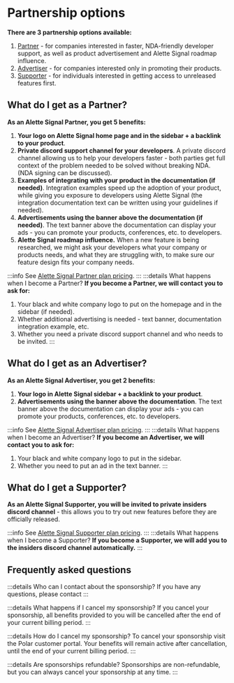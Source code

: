 # Partnership options
**There are 3 partnership options available:**
1. [Partner](#what-do-i-get-as-a-partner) - for companies interested in faster, NDA-friendly developer support,
as well as product advertisement and Alette Signal roadmap influence.
2. [Advertiser](#what-do-i-get-as-an-advertiser) - for companies interested only in promoting their products.
3. [Supporter](#what-do-i-get-a-supporter) - for individuals interested in getting access to 
unreleased features first.

## What do I get as a Partner?
**As an Alette Signal Partner, you get 5 benefits:**
1. **Your logo on Alette Signal home page and in the sidebar + a backlink to your product**.  
2. **Private discord support channel for your developers**. 
A private discord channel allowing us to help your developers faster - both parties get full context of the problem
needed to be solved without breaking NDA. (NDA signing can be discussed).  
3. **Examples of integrating with your product in the documentation (if needed)**. 
Integration examples speed up the adoption of your product, while 
giving you exposure to developers using Alette Signal 
(the integration documentation text can be written using your guidelines if needed).
4. **Advertisements using the banner above the documentation (if needed)**. 
The text banner above the documentation can display your ads - you can promote your products,
conferences, etc. to developers.
5. **Alette Signal roadmap influence.** When a new feature is being researched,
we might ask your developers what your company or products needs, 
and what they are struggling with, to make sure our feature design fits your company needs.

:::info
See [Alette Signal Partner plan pricing](https://buy.polar.sh/polar_cl_PnJiyywuxYM5H0jr5vxicNWJvCM0hl6CHVA8o3Tazl3).
:::
:::details What happens when I become a Partner?
**If you become a Partner, we will contact you to ask for:**
1. Your black and white company logo to put on the homepage and in the sidebar (if needed).
2. Whether additional advertising is needed - text banner, documentation integration example, etc.
3. Whether you need a private discord support channel and who needs to be invited. 
:::

## What do I get as an Advertiser?
**As an Alette Signal Advertiser, you get 2 benefits:**
1. **Your logo in Alette Signal sidebar + a backlink to your product**.
2. **Advertisements using the banner above the documentation**.
The text banner above the documentation can display your ads - you can promote your products,
conferences, etc. to developers.

:::info
See [Alette Signal Advertiser plan pricing](https://buy.polar.sh/polar_cl_RlCwxEYrfArBAJuJqXCZhFSk3NtcyaP2CLteO3hbffE).
:::
:::details What happens when I become an Advertiser?
**If you become an Advertiser, we will contact you to ask for:**
1. Your black and white company logo to put in the sidebar.
2. Whether you need to put an ad in the text banner.
:::

## What do I get a Supporter?
**As an Alette Signal Supporter, you will be invited to private insiders discord channel** - this
allows you to try out new features before they are officially released.

:::info
See [Alette Signal Supporter plan pricing](https://buy.polar.sh/polar_cl_9p4intYqqmjoHa0asykCUGuQ54YaF6Ex1oAYZ15FKAp).
:::
:::details What happens when I become a Supporter?
**If you become a Supporter, we will add you to the insiders discord channel automatically.**
:::

## Frequently asked questions

:::details Who can I contact about the sponsorship?
If you have any questions, please contact
:::

:::details What happens if I cancel my sponsorship?
If you cancel your sponsorship, all benefits provided to you will be cancelled
after the end of your current billing period.
:::

:::details How do I cancel my sponsorship?
To cancel your sponsorship visit the Polar customer portal. 
Your benefits will remain active after cancellation, until the end of your current billing period.
:::

:::details Are sponsorships refundable?
Sponsorships are non-refundable, but you can always cancel your 
sponsorship at any time.
:::